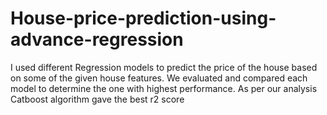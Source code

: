 # House-price-prediction-using-advance-regression
I used different Regression models to predict the price of the house based on some of the given house features. We evaluated and compared each model to determine the one with highest performance. As per our analysis Catboost algorithm gave the best r2 score
